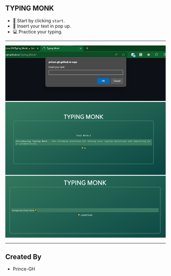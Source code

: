 ## TYPING MONK

- 🔄 Start by clicking `start`.
- 📩 Insert your text in pop up.
- 💻 Practice your typing.

---
![IMG1](IMG1.png)
![IMG1](IMG2.png)
![IMG1](IMG3.png)

---
## Created By
- Prince-GH
